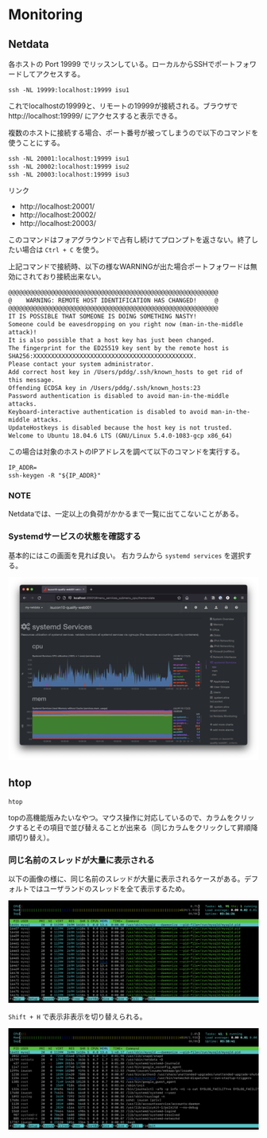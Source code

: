 # Monitoring

## Netdata

各ホストの Port 19999 でリッスンしている。ローカルからSSHでポートフォワードしてアクセスする。

```
ssh -NL 19999:localhost:19999 isu1
```

これでlocalhostの19999と、リモートの19999が接続される。ブラウザで http://localhost:19999/ にアクセスすると表示できる。

複数のホストに接続する場合、ポート番号が被ってしまうので以下のコマンドを使うことにする。

```
ssh -NL 20001:localhost:19999 isu1
ssh -NL 20002:localhost:19999 isu2
ssh -NL 20003:localhost:19999 isu3
```

リンク
- http://localhost:20001/
- http://localhost:20002/
- http://localhost:20003/

このコマンドはフォアグラウンドで占有し続けてプロンプトを返さない。終了したい場合は `Ctrl + C` を使う。

上記コマンドで接続時、以下の様なWARNINGが出た場合ポートフォワードは無効にされており接続出来ない。

```
@@@@@@@@@@@@@@@@@@@@@@@@@@@@@@@@@@@@@@@@@@@@@@@@@@@@@@@@@@@
@    WARNING: REMOTE HOST IDENTIFICATION HAS CHANGED!     @
@@@@@@@@@@@@@@@@@@@@@@@@@@@@@@@@@@@@@@@@@@@@@@@@@@@@@@@@@@@
IT IS POSSIBLE THAT SOMEONE IS DOING SOMETHING NASTY!
Someone could be eavesdropping on you right now (man-in-the-middle attack)!
It is also possible that a host key has just been changed.
The fingerprint for the ED25519 key sent by the remote host is
SHA256:XXXXXXXXXXXXXXXXXXXXXXXXXXXXXXXXXXXXXXXXXXXXX.
Please contact your system administrator.
Add correct host key in /Users/pddg/.ssh/known_hosts to get rid of this message.
Offending ECDSA key in /Users/pddg/.ssh/known_hosts:23
Password authentication is disabled to avoid man-in-the-middle attacks.
Keyboard-interactive authentication is disabled to avoid man-in-the-middle attacks.
UpdateHostkeys is disabled because the host key is not trusted.
Welcome to Ubuntu 18.04.6 LTS (GNU/Linux 5.4.0-1083-gcp x86_64)
```

この場合は対象のホストのIPアドレスを調べて以下のコマンドを実行する。

```
IP_ADDR=
ssh-keygen -R "${IP_ADDR}"
```

### NOTE

Netdataでは、一定以上の負荷がかかるまで一覧に出てこないことがある。

### Systemdサービスの状態を確認する

基本的にはこの画面を見れば良い。
右カラムから `systemd services` を選択する。

![netdata_systemd.png](./images/netdata_systemd.png)

## htop

```
htop
```

topの高機能版みたいなやつ。マウス操作に対応しているので、カラムをクリックするとその項目で並び替えることが出来る（同じカラムをクリックして昇順降順切り替え）。

### 同じ名前のスレッドが大量に表示される

以下の画像の様に、同じ名前のスレッドが大量に表示されるケースがある。デフォルトではユーザランドのスレッドを全て表示するため。

![htop_mysql_threads.png](./images/htop_mysql_threads.png)

`Shift + H` で表示非表示を切り替えられる。

![htop_mysql_no_threads.png](./images/htop_mysql_no_threads.png)


